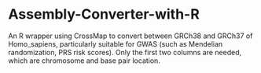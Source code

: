 # Assembly-Converter-with-R
An R wrapper using CrossMap to convert between GRCh38 and GRCh37 of Homo_sapiens, particularly suitable for GWAS (such as Mendelian randomization, PRS risk scores). Only the first two columns are needed, which are chromosome and base pair location.
